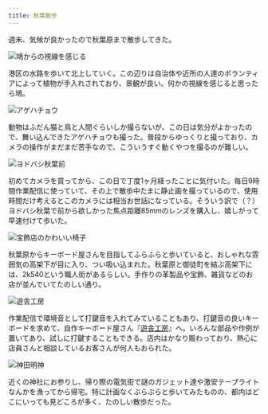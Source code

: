 ```yaml
---
title: 秋葉散歩
---
```

週末、気候が良かったので秋葉原まで散歩してきた。

![](https://lh5.googleusercontent.com/9SzjnxIPi2CUnyUWQkJvPmJnTLcdihBKEdUryFFWfYSYmsawUuIim3m2EdwCrMO3ExwSk7Ux3Fqtgi9YESRDwHqbm_VFdOer809dU-yW0KnOHYURT-7vrgob6M9T1U3uv6oa74Z42gk78B8LPvUi77U "鳩からの視線を感じる")

港区の水路を歩いて北上していく。この辺りは自治体や近所の人達のボランティアによって植物が手入れされており、景観が良い。何かの視線を感じると思ったら鳩。

![](https://lh6.googleusercontent.com/nOwpDH8cxHaCEWB5EnFNTPwvI00e43aFTG_lZ6EZfzdfi6Nj5VkLcMjuqt4qRBOE9FGPs3H6d6CDF5Cqx7e4YxcvuS9E04Phxj0eKTr-0x1loN3heucxi5Azbvs1c5xVBcfHOQDqBmXiOGf9QBDkL2o "アゲハチョウ")

動物はふだん猫と鳥と人間ぐらいしか撮らないが、この日は気分がよかったので、舞い込んできたアゲハチョウも撮った。普段からゆっくりと撮っており、カメラの操作がまだまだ苦手なので、こういうすぐ動くやつを撮るのが難しい。

![](https://lh4.googleusercontent.com/5gQIc1pd6eBm6TpVpp1OPTAF-V0EynTsCceqPvpK1C07ettFIfALhsKBOAaONVZeMF4S20nojDKKsTkH4xxukdluVz1Ok56zJk6EL4nmAcqmDFEdga85N9vSgxLWBX53LKR0UE-kAWUJHBcG40w356E "ヨドバシ秋葉前")

初めてカメラを買ってから、この日で丁度1ヶ月経ったことに気付いた。毎日9時間作業配信に使っていて、その上で散歩中たまに静止画を撮っているので、使用時間だけ考えるとこのカメラには相当お世話になっている。そういう訳で（？）ヨドバシ秋葉で前から欲しかった焦点距離85mmのレンズを購入し、嬉しがって早速付けて歩いた。

![](https://lh4.googleusercontent.com/CehD0wF2RKVPZ4-PDb3U5wedkw9fjoGBLARibVIibQDobjmOrOHKoODrcjn47VBAqES4TNh4eswn7wwv2eyHSyS4s06nwt2l5cXQEol61l0B7yRh9ggsCTiv3LzuV8Vmspj0iEYGienm70IWhTaklLw "宝飾店のかわいい椅子")

秋葉原からキーボード屋さんを目指してふらふらと歩いていると、おしゃれな雰囲気の高架下が目に入り、つい吸い込まれた。秋葉原と御徒町を結ぶ高架下には、2k540という職人街があるらしい。手作りの革製品や宝飾、雑貨などのお店が並んでいてたのしい通り。

![](https://lh6.googleusercontent.com/talqdhngKgXFU9-Bkf21lJb_IfjHiAz4-0YwUFm8opPA-LW_k2PAOfHZ2YmpbNWoa5zPsfoXGxvDvaZbxYiDbwxbbie1dnNhf8T9nYOLkR4DnCPajHhHAyTnob7fHHvbEJbIjnLM1UZmTXWuE8dZjWE "遊舎工房")

作業配信で環境音として打鍵音を入れてみていることもあり、打鍵音の良いキーボードを求めて、自作キーボード屋さん『[遊舎工房](https://yushakobo.jp/)』へ。いろんな部品や作例が置いてあり、試しに打鍵することもできる。店内はかなり賑わっており、熱心に店員さんと相談しているお客さんが何人もおられた。

![](https://lh3.googleusercontent.com/O3pn57o3Fyeb9OPvcFSdQMEFnrZMrh_2Ozta9G-P1SXVwzUxUC2xtRcq1pCKPIsqs0BL7Q9gBNoKaT7sxJsKBrlM6s5RS2hWaQhSiwpLFDYrKrgIwoWe-qSEyJgMl1-XTdoe98iMKMh8ZD6xTusKxZw "神田明神")

近くの神社にお参りし、帰り際の電気街で謎のガジェット達や激安テープライトなんかを漁ってから帰宅。特に計画なくぶらぶらと歩いてみたものの、都内はどこにいっても見どころが多く、たのしい散歩だった。
